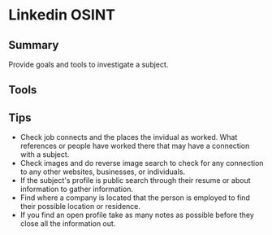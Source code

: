 # Linkedin OSINT

## Summary

Provide goals and tools to investigate a subject.

## Tools

## Tips

- Check job connects and the places the invidual as worked. What references or people have worked there that may have a connection with a subject.
- Check images and do reverse image search to check for any connection to any other websites, businesses, or individuals.
- If the subject's profile is public search through their resume or about information to gather information.
- Find where a company is located that the person is employed to find their possible location or residence.
- If you find an open profile take as many notes as possible before they close all the information out.
